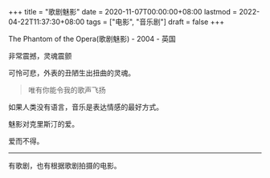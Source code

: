 +++
title = "歌剧魅影"
date = 2020-11-07T00:00:00+08:00
lastmod = 2022-04-22T11:37:30+08:00
tags = ["电影", "音乐剧"]
draft = false
+++

The Phantom of the Opera(歌剧魅影) - 2004 - 英国

非常震撼，灵魂震颤

可怜可悲，外表的丑陋生出扭曲的灵魂。

> 唯有你能令我的歌声飞扬

如果人类没有语言，音乐是表达情感的最好方式。

魅影对克里斯汀的爱。

爱而不得。

---

有歌剧，也有根据歌剧拍摄的电影。
